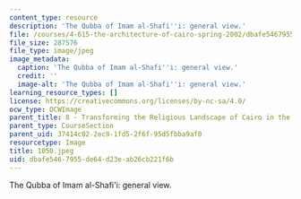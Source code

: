 ```yaml
---
content_type: resource
description: 'The Qubba of Imam al-Shafi''i: general view.'
file: /courses/4-615-the-architecture-of-cairo-spring-2002/dbafe5467955de64d23eab26cb221f6b_1050.jpeg
file_size: 287576
file_type: image/jpeg
image_metadata:
  caption: 'The Qubba of Imam al-Shafi''i: general view.'
  credit: ''
  image-alt: 'The Qubba of Imam al-Shafi''i: general view.'
learning_resource_types: []
license: https://creativecommons.org/licenses/by-nc-sa/4.0/
ocw_type: OCWImage
parent_title: 8 - Transforming the Religious Landscape of Cairo in the Ayyubid Period
parent_type: CourseSection
parent_uid: 37414c02-2ec9-1fd5-2f6f-95d5fbba9af0
resourcetype: Image
title: 1050.jpeg
uid: dbafe546-7955-de64-d23e-ab26cb221f6b
---
```

The Qubba of Imam al-Shafi'i: general view.